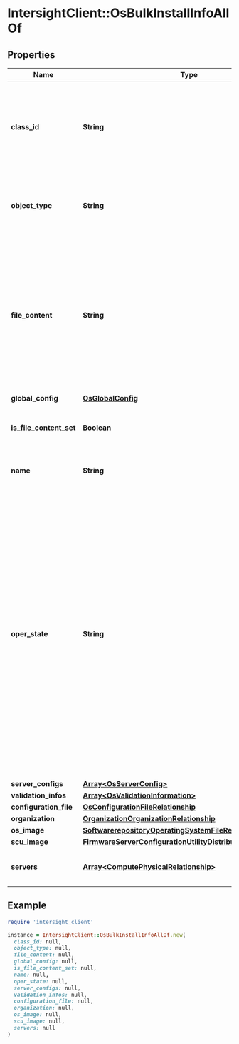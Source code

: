 # IntersightClient::OsBulkInstallInfoAllOf

## Properties

| Name | Type | Description | Notes |
| ---- | ---- | ----------- | ----- |
| **class_id** | **String** | The fully-qualified name of the instantiated, concrete type. This property is used as a discriminator to identify the type of the payload when marshaling and unmarshaling data. | [default to &#39;os.BulkInstallInfo&#39;] |
| **object_type** | **String** | The fully-qualified name of the instantiated, concrete type. The value should be the same as the &#39;ClassId&#39; property. | [default to &#39;os.BulkInstallInfo&#39;] |
| **file_content** | **String** | The content of the entire CSV file is stored as value. The content can hold complete OS install parameters in two sections. The first section holds generic information about the OS Install like OS Image, SCU Image etc. The second section holds parameters which are specific to each server level data. | [optional] |
| **global_config** | [**OsGlobalConfig**](OsGlobalConfig.md) |  | [optional] |
| **is_file_content_set** | **Boolean** | Indicates whether the value of the &#39;fileContent&#39; property has been set. | [optional][readonly][default to false] |
| **name** | **String** | The name of the CSV file, which holds the OS install parameters. | [optional] |
| **oper_state** | **String** | Denotes if the operating is pending, in_progress, completed_ok, completed_error. * &#x60;Pending&#x60; - The initial value of the OperStatus. * &#x60;InProgress&#x60; - The OperStatus value will be InProgress during execution. * &#x60;CompletedOk&#x60; - The API is successful with operation then OperStatus will be marked as CompletedOk. * &#x60;CompletedError&#x60; - The API is failed with operation then OperStatus will be marked as CompletedError. * &#x60;CompletedWarning&#x60; - The API is completed with some warning then OperStatus will be CompletedWarning. | [optional][readonly][default to &#39;Pending&#39;] |
| **server_configs** | [**Array&lt;OsServerConfig&gt;**](OsServerConfig.md) |  | [optional] |
| **validation_infos** | [**Array&lt;OsValidationInformation&gt;**](OsValidationInformation.md) |  | [optional] |
| **configuration_file** | [**OsConfigurationFileRelationship**](OsConfigurationFileRelationship.md) |  | [optional] |
| **organization** | [**OrganizationOrganizationRelationship**](OrganizationOrganizationRelationship.md) |  | [optional] |
| **os_image** | [**SoftwarerepositoryOperatingSystemFileRelationship**](SoftwarerepositoryOperatingSystemFileRelationship.md) |  | [optional] |
| **scu_image** | [**FirmwareServerConfigurationUtilityDistributableRelationship**](FirmwareServerConfigurationUtilityDistributableRelationship.md) |  | [optional] |
| **servers** | [**Array&lt;ComputePhysicalRelationship&gt;**](ComputePhysicalRelationship.md) | An array of relationships to computePhysical resources. | [optional] |

## Example

```ruby
require 'intersight_client'

instance = IntersightClient::OsBulkInstallInfoAllOf.new(
  class_id: null,
  object_type: null,
  file_content: null,
  global_config: null,
  is_file_content_set: null,
  name: null,
  oper_state: null,
  server_configs: null,
  validation_infos: null,
  configuration_file: null,
  organization: null,
  os_image: null,
  scu_image: null,
  servers: null
)
```

